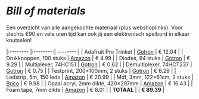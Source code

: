# _Bill of materials_

Een overzicht van alle aangekochte materiaal (plus webshoplinks). Voor slechts €90 en vele uren tijd kan ook jij een elektronisch spelbord in elkaar knutselen!

|:-------- |:--------:| --------:|
| Adafruit Pro Trinket |  [Gotron](https://www.gotron.be/adafruit-pro-trinket-5v-16mhz.html) | € 12.04 |
| Drukknoppen, 100 stuks | [Amazon](https://www.amazon.de/-/en/gp/product/B07Q1BXV7T/) | € 4.99 |
| Diodes, 64 stuks | [Gotron](https://www.gotron.be/signal-diode-si-diode-75v-200ma-do35.html) | € 9.29 |
| Multiplexer, 74HC151 | [Gotron](https://www.gotron.be/8-input-multiplexer.html) | € 0.62 |
| Demultiplexer, 74HCT237 | [Gotron](https://www.gotron.be/decoder-3.html) | € 0.75 |
| Testprint, 200×100mm, 2 stuks | [Gotron](https://www.gotron.be/testprint-200x100mm-met-halfdoorlopende-banen.html) | € 6.29 |
| Ledstrip, 5m, 150 leds | [Amazon](https://www.amazon.de/-/en/gp/product/B07TNPN4B6/) | € 20.99 |
| Mdf, 3mm, 122×61cm, 2 stuks | [Brico](https://www.brico.be/nl/bouwmaterialen/hout/mdf-platen/sencys-mdf-paneel-hoge-densiteit-122x61x0-3cm/1887933) | € 9.98 |
| Opaal acryl, 2mm dikte, 420×297mm | [Amazon](https://www.amazon.de/-/en/gp/product/B06W9F1S1G/) | € 16.43 |
| Foam tape, 7mm dikte | [Amazon](https://www.amazon.de/-/en/gp/product/B00B1DZ5RI/) | € 8.01 |
| **TOTAAL** | <!-- --> | **€ 89.39** |

<!-- 12.04 + 4.99 + 9.29 + 0.62 + 0.75 + 6.29 + 20.99 + 9.98 + 16.43 + 8.01 -->
